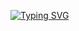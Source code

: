 <a href="https://git.io/typing-svg"><img src="https://readme-typing-svg.demolab.com?font=Space+Grotesk&pause=1000&color=FFD0D0&center=true&vCenter=true&random=false&width=700&lines=Hello+Everyone+!+Dimpul+Sravya+here.;Currently+pursing+B.Tech+Final+Year;Familiar+with+Python+Programming;Machine+Learning+Enthusiast" alt="Typing SVG" /></a>
